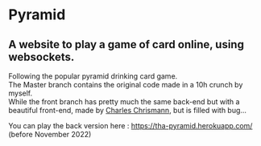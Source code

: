 # Pyramid
## A website to play a game of card online, using websockets.

Following the popular pyramid drinking card game.<br />
The Master branch contains the original code made in a 10h crunch by myself.<br />
While the front branch has pretty much the same back-end but with a beautiful front-end, made by [Charles Chrismann](https://github.com/Charles-Chrismann), but is filled with bug...

You can play the back version here : https://tha-pyramid.herokuapp.com/ (before November 2022)
